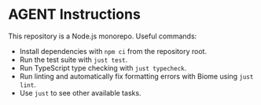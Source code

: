 # AGENT Instructions

This repository is a Node.js monorepo. Useful commands:

- Install dependencies with `npm ci` from the repository root.
- Run the test suite with `just test`.
- Run TypeScript type checking with `just typecheck`.
- Run linting and automatically fix formatting errors with Biome using `just lint`.
- Use `just` to see other available tasks.

